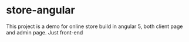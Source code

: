 # store-angular
This project is a demo for online store build in angular 5, both client page and admin page. Just front-end
